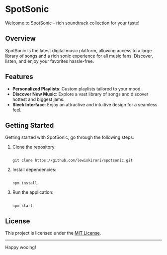 # SpotSonic

Welcome to SpotSonic - rich soundtrack collection for your taste!

## Overview

SpotSonic is the latest digital music platform, allowing access to a large library of songs and a rich sonic experience for all music fans. Discover, listen, and enjoy your favorites hassle-free.

## Features

- **Personalized Playlists**: Custom playlists tailored to your mood.
- **Discover New Music**: Explore a vast library of songs and discover hottest and biggest jams.
- **Sleek Interface**: Enjoy an attractive and intuitive design for a seamless feel.

## Getting Started

Getting started with SpotSonic, go through the following steps:

1. Clone the repository:
    ``` 

    git clone https://github.com/lewiskirori/spotsonic.git
    
    ```

2. Install dependencies: 
    ``` 

    npm install
    
    ```
    
3. Run the application: 
    ``` 

    npm start
    
    ```

## License

This project is licensed under the [MIT License](LICENSE).

---

Happy wooing!
